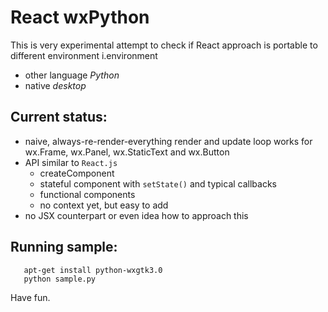 # React wxPython

This is very experimental attempt to check if React approach is portable to
different environment i.environment

 - other language *Python*
 - native *desktop*
 
## Current status:

 - naive, always-re-render-everything render and update loop works for wx.Frame, wx.Panel, wx.StaticText and wx.Button
 - API similar to `React.js`
   - createComponent
   - stateful component with `setState()` and typical callbacks
   - functional components
   - no context yet, but easy to add
 - no JSX counterpart or even idea how to approach this

## Running sample:

```
   apt-get install python-wxgtk3.0
   python sample.py
```

Have fun.